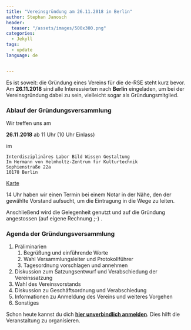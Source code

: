 ```yaml
---
title: "Vereinsgründung am 26.11.2018 in Berlin"
author: Stephan Janosch
header:
  teaser: "/assets/images/500x300.png"
categories: 
  - Jekyll
tags:
  - update
language: de


---
```


Es ist soweit: die Gründung eines Vereins für die de-RSE steht kurz bevor.
Am **26.11.2018** sind alle Interessierten nach **Berlin** eingeladen, um bei der
Vereinsgründung dabei zu sein, vielleicht sogar als Gründungsmitglied.

### Ablauf der Gründungsversammlung

Wir treffen uns am

**26.11.2018** ab 11 Uhr (10 Uhr Einlass)

im

```
Interdisziplinäres Labor Bild Wissen Gestaltung
Im Hermann von Helmholtz-Zentrum für Kulturtechnik
Sophienstraße 22a
10178 Berlin
```
[Karte](https://goo.gl/maps/cD8rECTZYft)

14 Uhr haben wir einen Termin bei einem Notar in der Nähe, den der gewählte Vorstand aufsucht, um die Eintragung in die Wege zu leiten.

Anschließend wird die Gelegenheit genutzt und auf die Gründung angestossen (auf eigene Rechnung ;-) . 

### Agenda der Gründungsversammlung

1.  Präliminarien
    1.  Begrüßung und einführende Worte 
    1.  Wahl Versammlungsleiter und Protokollführer
    1.  Tagesordnung vorschlagen und annehmen 
1.  Diskussion zum Satzungsentwurf und Verabschiedung der Vereinssatzung
1.  Wahl des Vereinsvorstands
1.  Diskussion zu Geschäftsordnung und Verabschiedung
1.  Informationen zu Anmeldung des Vereins und weiteres Vorgehen
1.  Sonstiges

Schon heute kannst du dich [**hier unverbindlich anmelden**](http://nuest.staff.ifgi.de/survey/index.php/452847?lang=de-informal). Dies hilft die Veranstaltung zu organisieren.